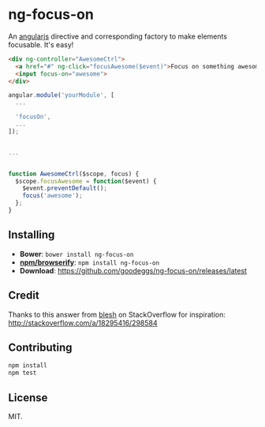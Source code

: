 # ng-focus-on

An [angularjs](http://angularjs.org/) directive and corresponding factory to make elements focusable. It's easy!

```html
<div ng-controller="AwesomeCtrl">
  <a href="#" ng-click="focusAwesome($event)">Focus on something awesome</a>
  <input focus-on="awesome">
</div>
```

```javascript
angular.module('yourModule', [
  ...

  'focusOn',
  ...
]);


...


function AwesomeCtrl($scope, focus) {
  $scope.focusAwesome = function($event) {
    $event.preventDefault();
    focus('awesome');
  };
}
```

## Installing

- **Bower**: `bower install ng-focus-on`
- **[npm/browserify](http://browserify.org/)**: `npm install ng-focus-on`
- **Download**: https://github.com/goodeggs/ng-focus-on/releases/latest

## Credit

Thanks to this answer from [blesh](http://stackoverflow.com/users/135786/blesh) on StackOverflow for inspiration: http://stackoverflow.com/a/18295416/298584

## Contributing

```bash
npm install
npm test
```

## License

MIT.
